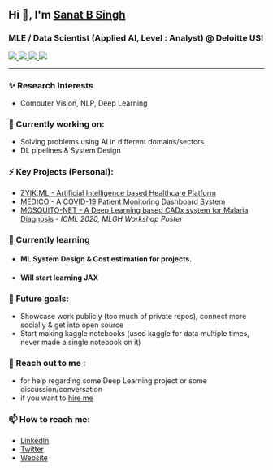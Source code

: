 ## Hi 👋, I'm [Sanat B Singh](https://sanatsingh.github.io)
### MLE / Data Scientist (Applied AI, Level : Analyst) @ Deloitte USI

<a href="https://www.linkedin.com/in/sanatbsingh/">
      <img src="https://img.shields.io/badge/LinkedIn-Sanat--B--Singh-informational?style=for-the-badge&labelColor=black&logo=linkedin&logoColor=0077b5&&color=0077b5"/>
</a>

 <a href="mailto:sanat.b.singh99@gmail.com">
  <img src="https://img.shields.io/badge/Gmail-sanat.b.singh99@gmail.com-informational?style=for-the-badge&labelColor=black&logoColor=d14836&logo=gmail&color=d14836"/>
  </a>

<a href="https://github.com/sanatsingh">
  <img src="https://img.shields.io/badge/Github-sanatsingh-informational?style=for-the-badge&labelColor=black&logo=github&color=7d88e6">
  </a>
  
  <a href="https://twitter.com/netdrop78">
  <img src="https://img.shields.io/badge/Twitter-@netdrop78-informational?style=for-the-badge&labelColor=black&logo=twitter&logoColor=#1DA1F2&color=1da1f2">
  </a>

---
### ✨ Research Interests
- Computer Vision, NLP, Deep Learning

### 🔭 Currently working on:
- Solving problems using AI in different domains/sectors
- DL pipelines & System Design

### ⚡ Key Projects (Personal):
- [ZYIK.ML - Artificial Intelligence based Healthcare Platform](https://zyikml.ml/)
- [MEDICO - A COVID-19 Patient Monitoring Dashboard System](http://zyik-medico.herokuapp.com/index.html)
- [MOSQUITO-NET - A Deep Learning based CADx system for Malaria Diagnosis](https://drive.google.com/file/d/1OoCqThpsm9N38eUTGNmxwRhVat8IxWVl/view) - *ICML 2020, MLGH Workshop Poster*

### 🌱 Currently learning
- #### ML System Design & Cost estimation for projects.
- #### Will start learning JAX 

### 🔮 Future goals:
- Showcase work publicly (too much of private repos), connect more socially & get into open source
- Start making kaggle notebooks (used kaggle for data multiple times, never made a single notebook on it)
<!---
This will be my public commitment so as to push myself
-->

### 💬 Reach out to me :
- for help regarding some Deep Learning project or some discussion/conversation
- if you want to [hire me](https://sanatbsingh.ml/files/cv.pdf)

### 📫 How to reach me:
- [LinkedIn](https://www.linkedin.com/in/sanatbsingh/)
- [Twitter](https://twitter.com/netdrop78)
- [Website](https://sanatsingh.github.io/)
